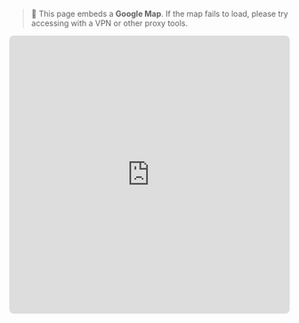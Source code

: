 > 📍 This page embeds a **Google Map**. If the map fails to load, please try accessing with a VPN or other proxy tools.
<div class="container">
<center>
<div style="max-width: 960px; margin: 0 auto;">
  <iframe 
    src="https://www.google.com/maps/d/u/0/embed?mid=1UUGO4yjRk69A3JzLhvbR81iGZZQ6rYM&ehbc=2E312F"
    width="100%"
    height="500"
    style="border:0; border-radius: 8px; display: block;"
    allowfullscreen
    loading="lazy">
  </iframe>
</div>
</center>
</div>
